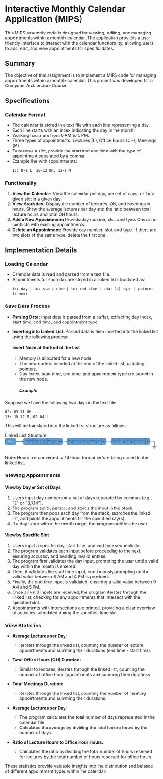 # Interactive Monthly Calendar Application (MIPS)

This MIPS assembly code is designed for viewing, editing, and managing appointments within a monthly calendar. The application provides a user-friendly interface to interact with the calendar functionality, allowing users to add, edit, and view appointments for specific dates.

## Summary
The objective of this assignment is to implement a MIPS code for managing appointments within a monthly calendar. This project was developed for a Computer Architecture Course.

## Specifications
### Calendar Format
- The calendar is stored in a text file with each line representing a day.
- Each line starts with an index indicating the day in the month.
- Working hours are from 8 AM to 5 PM.
- Three types of appointments: Lectures (L), Office Hours (OH), Meetings (M).
- To reserve a slot, provide the start and end time with the type of appointment separated by a comma.
- Example line with appointments:
    ```
    11: 8-9 L, 10-12 OH, 12-2 M
    ```

### Functionality
1. **View the Calendar:** View the calendar per day, per set of days, or for a given slot in a given day.
2. **View Statistics:** Display the number of lectures, OH, and Meetings in hours. Show the average lectures per day and the ratio between total lecture hours and total OH hours.
3. **Add a New Appointment:** Provide day number, slot, and type. Check for conflicts with existing appointments.
4. **Delete an Appointment:** Provide day number, slot, and type. If there are two slots of the same type, delete the first one.

## Implementation Details

### Loading Calendar
- Calendar data is read and parsed from a text file.
- Appointments for each day are stored in a linked list structured as:
    ```
    int day | int start time | int end time | char [2] type | pointer to next
    ```

### Save Data Process
- **Parsing Data:** Input data is parsed from a buffer, extracting day index, start time, end time, and appointment type.
- **Inserting into Linked List:** Parsed data is then inserted into the linked list using the following process:

    #### Insert Node at the End of the List
    - Memory is allocated for a new node.
    - The new node is inserted at the end of the linked list, updating pointers.
    - Day index, start time, end time, and appointment type are stored in the new node.
      ##### Example
Suppose we have the following two days in the text file:
 ```
02: 09-11 OH
13: 10-12 M, 02-04 L
 ```
This will be translated into the linked list structure as follows:

Linked List Structure:
![Linked List](/pic/linkedlist.png)

Note: Hours are converted to 24-hour format before being stored in the linked list.


### Viewing Appointments

#### View by Day or Set of Days

1. Users input day numbers or a set of days separated by commas (e.g., "2" or "3,7,14").
2. The program splits, parses, and stores the input in the stack.
3. The program then pops each day from the stack, searches the linked list, and prints the appointments for the specified day(s).
4. If a day is not within the month range, the program notifies the user.

#### View by Specific Slot

1. Users input a specific day, start time, and end time sequentially.
2. The program validates each input before proceeding to the next, ensuring accuracy and avoiding invalid entries.
3. The program first validates the day input, prompting the user until a valid day within the month is entered.
4. Then, it validates the start time input, continuously prompting until a valid value between 8 AM and 4 PM is provided.
5. Finally, the end time input is validated, ensuring a valid value between 9 AM and 5 PM.
6. Once all valid inputs are received, the program iterates through the linked list, checking for any appointments that intersect with the specified slot.
7. Appointments with intersections are printed, providing a clear overview of activities scheduled during the specified time slot.

### View Statistics

- **Average Lectures per Day:**
  - Iterates through the linked list, counting the number of lecture appointments and summing their durations (end time - start time).

- **Total Office Hours (OH) Duration:**
  - Similar to lectures, iterates through the linked list, counting the number of office hour appointments and summing their durations.
  
- **Total Meetings Duration:**
  - Iterates through the linked list, counting the number of meeting appointments and summing their durations.
 
- **Average Lectures per Day:**
  - The program calculates the total number of days represented in the calendar file.
  - Calculates the average by dividing the total lecture hours by the number of days.
 
- **Ratio of Lecture Hours to Office Hour Hours:**
  - Calculates the ratio by dividing the total number of hours reserved for lectures by the total number of hours reserved for office hours.

These statistics provide valuable insights into the distribution and balance of different appointment types within the calendar.

